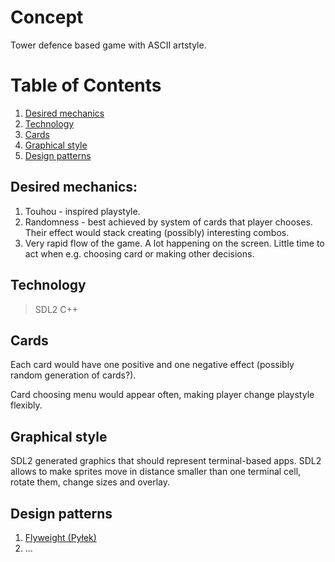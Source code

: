 # Concept
Tower defence based game with ASCII artstyle.

# Table of Contents
1. [Desired mechanics](#Desired-mechanics:)
2. [Technology](#Technology)
3. [Cards](#Cards)
4. [Graphical style](#graphical-style)
5. [Design patterns](#design-patterns)

## Desired mechanics:
1. Touhou - inspired playstyle.
2. Randomness - best achieved by system of cards that player chooses. Their effect would stack creating (possibly) interesting combos.
3. Very rapid flow of the game. A lot happening on the screen. Little time to act when e.g. choosing card or making other decisions.
## Technology
>SDL2
>C++
## Cards
Each card would have one positive and one negative effect (possibly random generation of cards?).

Card choosing menu would appear often, making player change playstyle flexibly.
## Graphical style
SDL2 generated graphics that should represent terminal-based apps. SDL2 allows to make sprites move in distance smaller than one terminal cell, rotate them, change sizes and overlay.
## Design patterns
1. [Flyweight (Pyłek)](#https://refactoring.guru/pl/design-patterns/flyweight)
2. ...